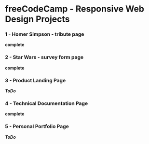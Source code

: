 # freeCodeCamp - Responsive Web Design Projects

### 1 - Homer Simpson - tribute page

**complete**

### 2 - Star Wars - survey form page

**complete**

### 3 - Product Landing Page

***ToDo***

### 4 - Technical Documentation Page

**complete**

### 5 - Personal Portfolio Page

***ToDo***
